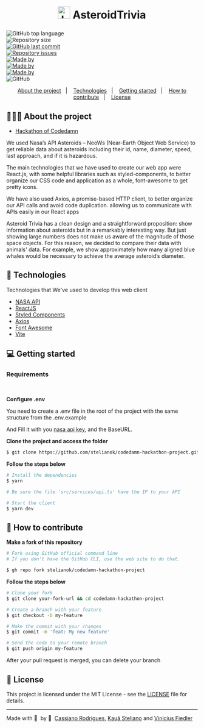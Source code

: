 <h1 align="center">
	<img alt="Logo" src="client/public/favicon.ico" width="32px" />
  AsteroidTrivia
</h1>

<h3 align="center">
</h3>

<p align="center"></p>

<div>
  <img alt="GitHub top language" src="https://img.shields.io/github/languages/top/stelianok/codedamn-hackathon-project">
  <div id="banner">
    <div>
      <img alt="Repository size" src="https://img.shields.io/github/repo-size/stelianok/codedamn-hackathon-project">
    </div>
    <div>
      <a href="https://github.com/stelianok/codedamn-hackathon-project/commits/master">
    <img alt="GitHub last commit" src="https://img.shields.io/github/last-commit/stelianok/codedamn-hackathon-project">
    </div>
    <div>
      <a href="https://github.com/stelianok/codedamn-hackathon-project/issues">
    <img alt="Repository issues" src="https://img.shields.io/github/issues/stelianok/codedamn-hackathon-project">
  </a>
    </div>
    <div>
      <a href="https://www.linkedin.com/in/kszinhu/">
        <img alt="Made by" src="https://img.shields.io/badge/made%20by-Cassiano%20Rodrigues-gree">
      </a>
    </div>
    <div>
      <a href="https://www.linkedin.com/in/kaua-steliano/">
        <img alt="Made by" src="https://img.shields.io/badge/made%20by-Kauã%20Steliano-gree">
      </a>
    </div>
    <div>
      <a href="https://www.linkedin.com/in/vinicius-fiedler">
        <img alt="Made by" src="https://img.shields.io/badge/made%20by-Vinicius%20Fiedler-gree">
      </a>
    </div>
    </div>
  <div>
  <img alt="GitHub" src="https://img.shields.io/github/license/stelianok/codedamn-hackathon-project">
  </div>
</div>


<p align="center">
  <a href="#-about-the-project">About the project</a>&nbsp;&nbsp;&nbsp;|&nbsp;&nbsp;&nbsp;
  <a href="#-technologies">Technologies</a>&nbsp;&nbsp;&nbsp;|&nbsp;&nbsp;&nbsp;
  <a href="#-getting-started">Getting started</a>&nbsp;&nbsp;&nbsp;|&nbsp;&nbsp;&nbsp;
  <a href="#-how-to-contribute">How to contribute</a>&nbsp;&nbsp;&nbsp;|&nbsp;&nbsp;&nbsp;
  <a href="#-license">License</a>
</p>

## 👨🏻‍💻 About the project

-  [Hackathon of Codedamn](https://codedamn.com/hackfest)
<p> We used Nasa’s API Asteroids – NeoWs (Near-Earth Object Web Service) to get reliable data about asteroids including their id, name, diameter, speed, last approach, and if it is hazardous.</p>

<p>
The main technologies that we have used to create our web app were React.js, with some helpful libraries such as styled-components, to better organize our CSS code and application as a whole,  font-awesome to get pretty icons. </p>

<p>
We have also used Axios, a promise-based HTTP client, to better organize our API calls and avoid code duplication. allowing us to communicate with APIs easily in our React apps 
</p>

<p>
Asteroid Trivia has a clean design and a straightforward proposition: show information about asteroids but in a remarkably interesting way. But just showing large numbers does not make us aware of the magnitude of those space objects. For this reason, we decided to compare their data with animals' data.  For example, we show approximately how many aligned blue whales would be necessary to achieve the average asteroid’s diameter. 

</p>



## 🚀 Technologies

Technologies that We've used to develop this web client
- [NASA API](https://api.nasa.gov/)
- [ReactJS](https://reactjs.org/)
- [Styled Components](https://styled-components.com/)
- [Axios](https://github.com/axios/axios)
- [Font Awesome](https://github.com/FortAwesome/Font-Awesome)
- [Vite](https://github.com/vitejs/vite)

## 💻 Getting started

### Requirements


<br/>

**Configure .env**

You need to create a .env file in the root of the project with the same structure from the .env.example

And Fill it with you [nasa api key](https://api.nasa.gov/), and  the BaseURL.


**Clone the project and access the folder**

```bash
$ git clone https://github.com/stelianok/codedamn-hackathon-project.git && cd codedamn-hackathon-project
```



**Follow the steps below**

```bash
# Install the dependencies
$ yarn

# Be sure the file 'src/services/api.ts' have the IP to your API

# Start the client
$ yarn dev
```
## 🤔 How to contribute

**Make a fork of this repository**

```bash
# Fork using GitHub official command line
# If you don't have the GitHub CLI, use the web site to do that.

$ gh repo fork stelianok/codedamn-hackathon-project
```

**Follow the steps below**

```bash
# Clone your fork
$ git clone your-fork-url && cd codedamn-hackathon-project

# Create a branch with your feature
$ git checkout -b my-feature

# Make the commit with your changes
$ git commit -m 'feat: My new feature'

# Send the code to your remote branch
$ git push origin my-feature
```

After your pull request is merged, you can delete your branch

## 📝 License

This project is licensed under the MIT License - see the [LICENSE](LICENSE) file for details.

---

Made with 💜 &nbsp;by 👋 &nbsp;[Cassiano Rodrigues](https://github.com/kszinhu), [Kauã Steliano](https://github.com/stelianok) and [Vinicius Fiedler](https://github.com/viniFiedler)